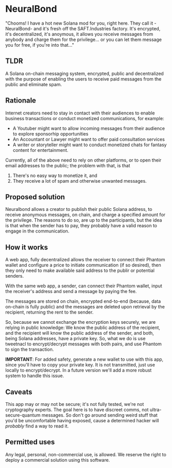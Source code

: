 # NeuralBond

"Chooms! I have a hot new Solana mod for you, right here. They call it -NeuralBond- and it's fresh off the SAFT.Industries factory. It's encrypted, it's decentralized, it's anoymous, it allows you receive messages from anybody and charge them for the privilege... or you can let them message you for free, if you're into that..."

## TLDR
A Solana on-chain messaging system, encrypted, public and decentralized with the purpose of enabling the users to receive paid messages from the public and eliminate spam.

## Rationale

Internet creators need to stay in contact with their audiences to enable business transactions or conduct monetized communications, for example:

- A Youtuber might want to allow incoming messages from their audience to explore sponsorhip opportunities
- An Accountant or Lawyer might want to offer paid consultation services
- A writer or storyteller might want to conduct monetized chats for fantasy content for entertainment.

Currently, all of the above need to rely on other platforms, or to open their email addresses to the public; the problem with that, is that

1. There's no easy way to monetize it, and
2. They receive a lot of spam and otherwise unwanted messages.

## Proposed solution

Neuralbond allows a creator to publish their public Solana address, to receive anonymous messages, on chain, and charge a specified amount for the privilege. The reasons to do so, are up to the participants, but the idea is that when the sender has to pay, they probably have a valid reason to engage in the communication.

## How it works

A web app, fully decentralized allows the receiver to connect their Phantom wallet and configure a price to initiate communication (if so desired), then they only need to make available said address to the publir or potential senders.

With the same web app, a sender, can connect their Phantom wallet, input the receiver's address and send a message by paying the fee.

The messages are stored on chain, encrypted end-to-end (because, data on-chain is fully public) and the messages are deleted upon retrieval by the recipient, returning the rent to the sender.

So, because we cannot exchange the encryption keys securely, we are relying in public knowledge: We know the public address of the recipient, and the recipient will know the public address of the sender, and both, being Solana addresses, have a private key. So, what we do is use tweetnacl to encrypt/decrypt messages with both pairs, and use Phantom to sign the transaction.

**IMPORTANT**: For added safety, generate a new wallet to use with this app, since you'll have to copy your private key. It is not transmitted, just use locally to encrypt/decrypt. In a future version we'll add a more robust system to handle this issue.

## Caveats

This app may or may not be secure; it's not fully tested, we're not cryptography experts. The goal here is to have discreet comms, not ultra-secure-quantum messages. So don't go around sending weird stuff that you'd be uncomfortable having exposed, cause a determined hacker will *probably* find a way to read it. 

## Permitted uses

Any legal, personal, non-commercial use, is allowed. We reserve the right to deploy a commercial solution using this software.



